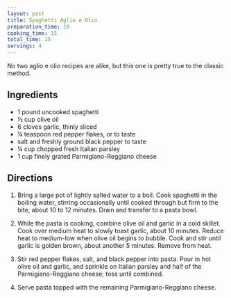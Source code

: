 ```yaml
---
layout: post
title: Spaghetti Aglio e Olio
preparation_time: 10
cooking_time: 15
total_time: 15
servings: 4
---
```


No two aglio e olio recipes are alike, but this one is pretty true to the classic method.

## Ingredients
- 1 pound uncooked spaghetti
- ½ cup olive oil
- 6 cloves garlic, thinly sliced
- ¼ teaspoon red pepper flakes, or to taste
- salt and freshly ground black pepper to taste
- ¼ cup chopped fresh Italian parsley
- 1 cup finely grated Parmigiano-Reggiano cheese

## Directions
1. Bring a large pot of lightly salted water to a boil.
Cook spaghetti in the boiling water, stirring occasionally until cooked through 
but firm to the bite, about 10 to 12 minutes. Drain and transfer to a pasta bowl.

2. While the pasta is cooking, combine olive oil and garlic in a cold skillet. 
Cook over medium heat to slowly toast garlic, about 10 minutes. 
Reduce heat to medium-low when olive oil begins to bubble. 
Cook and stir until garlic is golden brown, about another 5 minutes. 
Remove from heat.

3. Stir red pepper flakes, salt, and black pepper into pasta. 
Pour in hot olive oil and garlic, and sprinkle on Italian parsley and half of the Parmigiano-Reggiano cheese; 
toss until combined.

4. Serve pasta topped with the remaining Parmigiano-Reggiano cheese.
